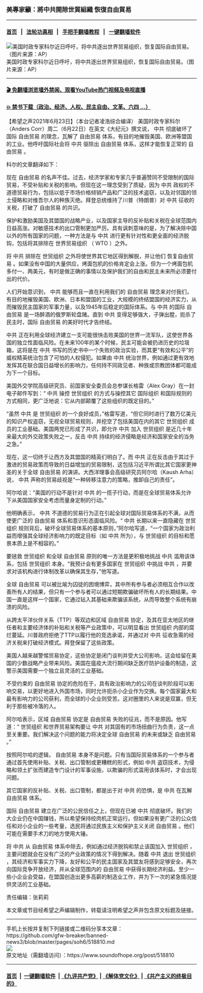 ### 美專家籲：將中共開除世貿組織 恢復自由貿易
------------------------

#### [首页](https://github.com/gfw-breaker/banned-news3/blob/master/README.md) &nbsp;&nbsp;|&nbsp;&nbsp; [法轮功真相](https://github.com/begood0513/basic/blob/master/README.md)  &nbsp;&nbsp;|&nbsp;&nbsp; [手把手翻墙教程](https://github.com/gfw-breaker/guides/wiki)  &nbsp;&nbsp;|&nbsp;&nbsp; [一键翻墙软件](https://github.com/gfw-breaker/nogfw/blob/master/README.md)  



<div><img alt="美国时政专家科尔近日呼吁，将中共逐出世界贸易组织，恢复国际自由贸易。（图片来源：AP）" src="https://img.soundofhope.org/2021-06/6-23-1-1624472153955.jpg"/>
<br/><figcaption class="caption">
 美国时政专家科尔近日呼吁，将中共逐出世界贸易组织，恢复国际自由贸易。（图片来源：AP）
</figcaption></div><hr/>

#### [ 🎬  免翻墙浏览墙外禁闻、观看YouTube热门视频及电视直播](https://github.com/gfw-breaker/HelloWorld)

#### [ 💥  禁书下载（政治、经济、人权、民主自由、文革、六四 ...）](https://github.com/gfw-breaker/books/blob/master/README.md)

<div><div class="Content__Wrapper sc-1bvya0-0 grZQxZ">
 <p class="meta-top">
  <span class="meta">
   【希望之声2021年6月23日】（本台记者凌浩综合编译）
  </span>
  美国时政专家科尔（Anders Corr）周二（6月22日）在英文《大纪元》撰文说，
  <ok href="/term/1059">
   中共
  </ok>
  彻底破坏了国际
  <ok href="/term/15158">
   自由贸易
  </ok>
  的理念，瓦解了
  <ok href="/term/15158">
   自由贸易
  </ok>
  体系，有目的地摧毁美国、欧洲等盟国的工业。他呼吁国际社会将
  <ok href="/term/1059">
   中共
  </ok>
  驱除出
  <ok href="/term/15158">
   自由贸易
  </ok>
  体系，这样才能恢复正常的
  <ok href="/term/15158">
   自由贸易
  </ok>
  。
 </p>
 <p>
  科尔的文章翻译如下：
 </p>
 <div class="AD_Embed__Wrap-sc-1xslmin-0 igMuqX module desktop">
  <div>
  </div>
 </div>
 <p>
  现在
  <ok href="/term/15158">
   自由贸易
  </ok>
  的名声不佳。过去，经济学家和专家几乎普遍赞同不受限制的国际贸易，不受补贴和关税的影响。但现在这一理念受到了质疑，因为
  <ok href="/term/1059">
   中共
  </ok>
  政权的不道德贸易行为，包括以低于市场价格倾销产品和广泛的技术盗窃，以及对邻国的领土侵略和对维吾尔人的种族灭绝。拜登总统维持了川普（特朗普）对
  <ok href="/term/1059">
   中共
  </ok>
  征收的关税，打破了
  <ok href="/term/15158">
   自由贸易
  </ok>
  的共识。
 </p>
 <p>
  保护和激励美国及其盟国的战略产业，以及国家主导的反补贴和关税在全球范围内日益高涨。对敏感技术的出口管制更加严厉。具有讽刺意味的是，为了解决除中国以外的所有国家的问题，一种方法是与
  <ok href="/term/1059">
   中共
  </ok>
  进行更有针对性和更全面的经济脱钩，包括将其排除在
  <ok href="/term/2936">
   世界贸易组织
  </ok>
  （
  <ok href="/term/8066">
   WTO
  </ok>
  ）之外。
 </p>
 <p>
  将
  <ok href="/term/1059">
   中共
  </ok>
  排除在
  <ok href="/term/10363">
   世贸组织
  </ok>
  之外将使世界其它地区得到解脱，并让他们
  <ok href="/term/562076">
   恢复自由贸易
  </ok>
  。如果没有中国的大量供应，烤面包机的价格肯定会上涨。但为一个烤面包机多付一、两美元，有时是做正确的事情以及保护我们的自由和民主未来所必须要付出的代价。
 </p>
 <p>
  人们开始意识到，
  <ok href="/term/1059">
   中共
  </ok>
  能够而且一直在利用我们的
  <ok href="/term/15158">
   自由贸易
  </ok>
  理念来对付我们，有目的地摧毁美国、欧洲、日本和盟国的工业，大规模的终结盟国的经济实力，从而摧毁民主国家的军事力量，以及1945年后稳定的国际体系。与
  <ok href="/term/1059">
   中共
  </ok>
  的国际
  <ok href="/term/15158">
   自由贸易
  </ok>
  是一场醉酒的俄罗斯轮盘赌。直到
  <ok href="/term/1059">
   中共
  </ok>
  变得足够强大，子弹出膛，扼杀了民主时，国际
  <ok href="/term/15158">
   自由贸易
  </ok>
  的美好时代才告终结。
 </p>
 <p>
  <ok href="/term/1059">
   中共
  </ok>
  正在利用全球经济建立一支可能很快击败美国的世界一流军队，这使世界各国的独立性面临风险。在未来100年的某个时候，民主可能会被扔进历史的垃圾箱，这将是在
  <ok href="/term/1059">
   中共
  </ok>
  书写的历史书中一个失败的政治实验，而其更“有效和公平”的威权精英统治包含了可怕的人权侵犯。如果由
  <ok href="/term/1059">
   中共
  </ok>
  统治世界，例如通过更有效地发挥其在联合国日益增长的影响力，任何持不同政见者、种族或宗教团体都可能成为下一个目标。
 </p>
 <p>
  美国外交学院高级研究员、前国家安全委员会总参谋长格雷（Alex Gray）在一封电子邮件写到：“
  <ok href="/term/1059">
   中共
  </ok>
  操控
  <ok href="/term/10363">
   世贸组织
  </ok>
  的方式与操控其它
  <ok href="/term/99776">
   国际组织
  </ok>
  和国际规则的方式相同，更广泛地说：它从内部颠覆了这些组织的既定目的。”
 </p>
 <p>
  “虽然
  <ok href="/term/1059">
   中共
  </ok>
  是
  <ok href="/term/10363">
   世贸组织
  </ok>
  的一个良好成员，”格雷写道，“但它同时进行了数万亿美元的知识产权盗窃，无视全球贸易规则，并挖空了包括美国在内的其它
  <ok href="/term/10363">
   世贸组织
  </ok>
  成员的工业基础。美国两党已形成了共识，即允许
  <ok href="/term/1059">
   中共
  </ok>
  加入
  <ok href="/term/10363">
   世贸组织
  </ok>
  是近几十年来最大的外交政策失败之一，反击
  <ok href="/term/1059">
   中共
  </ok>
  持续的经济侵略是经济和国家安全的当务之急。”
 </p>
 <p>
  现在，这一切终于让西方及其盟国的精英们明白了。而
  <ok href="/term/1059">
   中共
  </ok>
  正在反击由于其过于激进的贸易政策而导致的日益增加的贸易限制，这包括习近平所谓比其它国家更神圣的关于全球
  <ok href="/term/15158">
   自由贸易
  </ok>
  的演讲。大西洋理事会高级研究员阿尔哈（Kaush Arha）说，
  <ok href="/term/1059">
   中共
  </ok>
  声称的贸易歧视是“一种转移注意力的策略，推卸自己的责任”。
 </p>
 <div class="AD_Embed__Wrap-sc-1xslmin-0 igMuqX module desktop">
  <div>
  </div>
 </div>
 <p>
  阿尔哈说：“美国的行动不是针对
  <ok href="/term/1059">
   中共
  </ok>
  的一揽子行动，而是在全球贸易体系允许下从美国国家安全考虑而量身定制的行动。”
 </p>
 <p>
  他明确表示，
  <ok href="/term/1059">
   中共
  </ok>
  不道德的贸易行为正在引起全球对国际贸易体系的不满，从而使更广泛的
  <ok href="/term/15158">
   自由贸易
  </ok>
  体系和意识形态面临风险。“
  <ok href="/term/1059">
   中共
  </ok>
  长期以来一直隐藏在
  <ok href="/term/10363">
   世贸组织
  </ok>
  规则背后，破坏全球贸易体系的基本原则，”阿尔哈写道，“一个国家为政治利益而增强其全球经济影响力的既定目标（如
  <ok href="/term/1059">
   中共
  </ok>
  所为），与
  <ok href="/term/10363">
   世贸组织
  </ok>
  的目标和愿景本质上是不相容的。”
 </p>
 <p>
  要拯救
  <ok href="/term/10363">
   世贸组织
  </ok>
  和全球
  <ok href="/term/15158">
   自由贸易
  </ok>
  原则的唯一方法是更积极地挑战
  <ok href="/term/1059">
   中共
  </ok>
  滥用该体系，包括
  <ok href="/term/10363">
   世贸组织
  </ok>
  本身。“我预计会有更多国家在
  <ok href="/term/10363">
   世贸组织
  </ok>
  中挑战
  <ok href="/term/1059">
   中共
  </ok>
  ，并要求对该机构进行体制改革以确保其生存，”他写道。
 </p>
 <p>
  全球
  <ok href="/term/15158">
   自由贸易
  </ok>
  可以被比喻为囚徒的困境博弈，其中所有参与者必须相互合作以改善所有人的结果，但只有一个参与者可以通过短期欺骗破坏所有人的长期结果。中国一直是这样一个国家，它通过钻入其基础来欺骗该系统，从而导致整个系统有崩溃的风险。
 </p>
 <p>
  从跨太平洋伙伴关系（TTP）等双边和区域
  <ok href="/term/15158">
   自由贸易
  </ok>
  协定，及其在亚太地区的继任者和主要经济体的补贴和关税等产业政策中，可以明显看出
  <ok href="/term/10363">
   世贸组织
  </ok>
  内部的腐烂蔓延。川普政府拒绝了TTP以履行他的竞选承诺，并通过对
  <ok href="/term/1059">
   中共
  </ok>
  征收急需的经济关税来打破经济模式。拜登保留了这些政策。
 </p>
 <p>
  美国人越来越警惕贸易协定，这些协定是闭门谈判并受大公司影响，这会给留在美国的少数战略产业带来风险。美国在瘟疫大流行期间缺乏医疗防护设备的制造，这警示美国需要一个独立且灵活的工业基础。
 </p>
 <p>
  不受约束的
  <ok href="/term/15158">
   自由贸易
  </ok>
  协定的危险在于，具有政治影响力的公司在谈判阶段可以影响交易，以更好地进入外国市场，同时允许扼杀小企业作为交换。每个国家最大和最有影响力的公司获利，而全球的小企业则受苦。这对圈里的人来说是双赢，但无利于那些被冷落的人。
 </p>
 <p>
  阿尔哈表示，区域
  <ok href="/term/15158">
   自由贸易
  </ok>
  协定是
  <ok href="/term/15158">
   自由贸易
  </ok>
  失败的征兆，而不是原因。他写道：“
  <ok href="/term/10363">
   世贸组织
  </ok>
  和世界贸易架构要让
  <ok href="/term/1059">
   中共
  </ok>
  对其固有的市场扭曲行为负责，这一点至关重要。我们解决这个问题的能力将决定全球
  <ok href="/term/15158">
   自由贸易
  </ok>
  的未来或缺乏
  <ok href="/term/15158">
   自由贸易
  </ok>
  。”
 </p>
 <p>
  按照阿尔哈的逻辑，
  <ok href="/term/15158">
   自由贸易
  </ok>
  本身不是问题。只有当国际贸易体系的一个参与者通过首先使用补贴、关税、出口管制或更糟糕的形式，例如
  <ok href="/term/1059">
   中共
  </ok>
  盗窃技术，为侵略和领土扩张而建造专门设计的军事设施，以欺骗的形式滥用该体系时，才会出现问题。
 </p>
 <p>
  其它国家的反补贴、关税、出口管制，都是出于对
  <ok href="/term/1059">
   中共
  </ok>
  的恐惧，是
  <ok href="/term/1059">
   中共
  </ok>
  在瓦解
  <ok href="/term/15158">
   自由贸易
  </ok>
  体系。
 </p>
 <div class="AD_Embed__Wrap-sc-1xslmin-0 igMuqX module desktop">
  <div>
  </div>
 </div>
 <p>
  国际
  <ok href="/term/15158">
   自由贸易
  </ok>
  建立在广泛的公民信任之上，但现在已被
  <ok href="/term/1059">
   中共
  </ok>
  彻底破坏。我们的大企业仍在中国赚钱，所以希望保持绞肉机正常运行。但如果没有更广泛的公众信任和对小企业的一些考量，选民将通过民族主义和保护主义关闭
  <ok href="/term/15158">
   自由贸易
  </ok>
  。他们可能在需要手术刀的地方使用大锤。
 </p>
 <p>
  将
  <ok href="/term/1059">
   中共
  </ok>
  从
  <ok href="/term/15158">
   自由贸易
  </ok>
  体系中除去，例如通过经济脱钩和禁止该国加入
  <ok href="/term/10363">
   世贸组织
  </ok>
  ，主要问题就会在没有广泛的产业政策的情况下得到解决。随着
  <ok href="/term/1059">
   中共
  </ok>
  退出
  <ok href="/term/10363">
   世贸组织
  </ok>
  ，其经济和军事实力下降，友好和公平的民主国家及其盟友将感到足够安全，再次向国际竞争开放经济，并从全球范围内的
  <ok href="/term/15158">
   自由贸易
  </ok>
  中获得长期经济利益。至少一些小企业会受益，在盟国创造出更多高薪的制造业工作，并为下一次的紧急情况提供灵活的工业基础。
 </p>
 <p class="meta-btm">
  责任编辑：张莉莉
 </p>
 <p class="meta-btm">
  本文章或节目经希望之声编辑制作，转载请注明希望之声并包含原文标题及链接。
 </p>
</div>
</div>
<hr/>
手机上长按并复制下列链接或二维码分享本文章：<br/>
https://github.com/gfw-breaker/banned-news3/blob/master/pages/soh6/518810.md <br/>
<a href='https://github.com/gfw-breaker/banned-news3/blob/master/pages/soh6/518810.md'><img src='https://github.com/gfw-breaker/banned-news3/blob/master/pages/soh6/518810.md.png'/></a> <br/>
原文地址（需翻墙访问）：https://www.soundofhope.org/post/518810


------------------------
#### [首页](https://github.com/gfw-breaker/banned-news3/blob/master/README.md) &nbsp;|&nbsp; [一键翻墙软件](https://github.com/gfw-breaker/nogfw/blob/master/README.md) &nbsp;| [《九评共产党》](https://github.com/gfw-breaker/9ping.md/blob/master/README.md#九评之一评共产党是什么) | [《解体党文化》](https://github.com/gfw-breaker/jtdwh.md/blob/master/README.md) | [《共产主义的终极目的》](https://github.com/gfw-breaker/gczydzjmd.md/blob/master/README.md)


<img src='http://gfw-breaker.win/banned-news3/pages/soh6/518810.md' width='0px' height='0px'/>